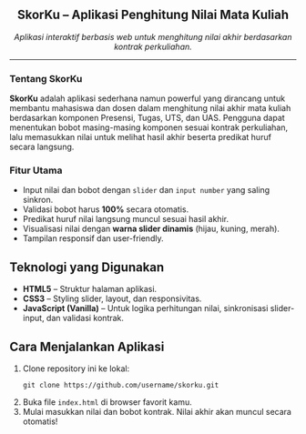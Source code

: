 <h2 align="center">SkorKu – Aplikasi Penghitung Nilai Mata Kuliah</h2>
<p align="center">
  <em>Aplikasi interaktif berbasis web untuk menghitung nilai akhir berdasarkan kontrak perkuliahan.</em>
</p>
<hr/>

<h3>Tentang SkorKu</h3>
<p>
  <strong>SkorKu</strong> adalah aplikasi sederhana namun powerful yang dirancang untuk membantu mahasiswa dan dosen dalam menghitung nilai akhir mata kuliah berdasarkan komponen Presensi, Tugas, UTS, dan UAS.
  Pengguna dapat menentukan bobot masing-masing komponen sesuai kontrak perkuliahan, lalu memasukkan nilai untuk melihat hasil akhir beserta predikat huruf secara langsung.
</p>

<h3>Fitur Utama</h3>
<ul>
  <li>Input nilai dan bobot dengan <code>slider</code> dan <code>input number</code> yang saling sinkron.</li>
  <li>Validasi bobot harus <strong>100%</strong> secara otomatis.</li>
  <li>Predikat huruf nilai langsung muncul sesuai hasil akhir.</li>
  <li>Visualisasi nilai dengan <strong>warna slider dinamis</strong> (hijau, kuning, merah).</li>
  <li>Tampilan responsif dan user-friendly.</li>
</ul>

<h2>Teknologi yang Digunakan</h2>
<ul>
  <li><strong>HTML5</strong> – Struktur halaman aplikasi.</li>
  <li><strong>CSS3</strong> – Styling slider, layout, dan responsivitas.</li>
  <li><strong>JavaScript (Vanilla)</strong> – Untuk logika perhitungan nilai, sinkronisasi slider-input, dan validasi kontrak.</li>
</ul>

<h2>Cara Menjalankan Aplikasi</h2>
<ol>
  <li>Clone repository ini ke lokal:
    <pre><code>git clone https://github.com/username/skorku.git</code></pre>
  </li>
  <li>Buka file <code>index.html</code> di browser favorit kamu.</li>
  <li>Mulai masukkan nilai dan bobot kontrak. Nilai akhir akan muncul secara otomatis!</li>
</ol>
